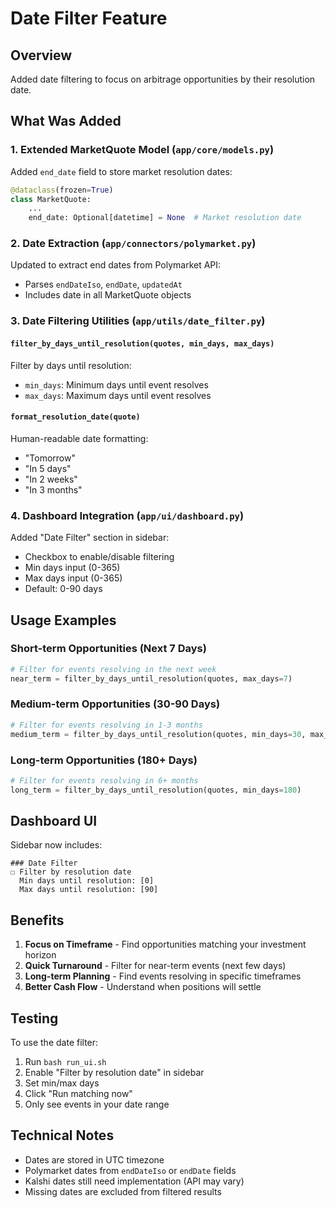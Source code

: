 # Date Filter Feature

## Overview
Added date filtering to focus on arbitrage opportunities by their resolution date.

## What Was Added

### 1. **Extended MarketQuote Model** (`app/core/models.py`)
Added `end_date` field to store market resolution dates:
```python
@dataclass(frozen=True)
class MarketQuote:
    ...
    end_date: Optional[datetime] = None  # Market resolution date
```

### 2. **Date Extraction** (`app/connectors/polymarket.py`)
Updated to extract end dates from Polymarket API:
- Parses `endDateIso`, `endDate`, `updatedAt`
- Includes date in all MarketQuote objects

### 3. **Date Filtering Utilities** (`app/utils/date_filter.py`)

#### `filter_by_days_until_resolution(quotes, min_days, max_days)`
Filter by days until resolution:
- `min_days`: Minimum days until event resolves
- `max_days`: Maximum days until event resolves

#### `format_resolution_date(quote)`
Human-readable date formatting:
- "Tomorrow"
- "In 5 days"
- "In 2 weeks"
- "In 3 months"

### 4. **Dashboard Integration** (`app/ui/dashboard.py`)
Added "Date Filter" section in sidebar:
- Checkbox to enable/disable filtering
- Min days input (0-365)
- Max days input (0-365)
- Default: 0-90 days

## Usage Examples

### Short-term Opportunities (Next 7 Days)
```python
# Filter for events resolving in the next week
near_term = filter_by_days_until_resolution(quotes, max_days=7)
```

### Medium-term Opportunities (30-90 Days)
```python
# Filter for events resolving in 1-3 months
medium_term = filter_by_days_until_resolution(quotes, min_days=30, max_days=90)
```

### Long-term Opportunities (180+ Days)
```python
# Filter for events resolving in 6+ months
long_term = filter_by_days_until_resolution(quotes, min_days=180)
```

## Dashboard UI

Sidebar now includes:
```
### Date Filter
☐ Filter by resolution date
  Min days until resolution: [0]
  Max days until resolution: [90]
```

## Benefits

1. **Focus on Timeframe** - Find opportunities matching your investment horizon
2. **Quick Turnaround** - Filter for near-term events (next few days)
3. **Long-term Planning** - Find events resolving in specific timeframes
4. **Better Cash Flow** - Understand when positions will settle

## Testing

To use the date filter:
1. Run `bash run_ui.sh`
2. Enable "Filter by resolution date" in sidebar
3. Set min/max days
4. Click "Run matching now"
5. Only see events in your date range

## Technical Notes

- Dates are stored in UTC timezone
- Polymarket dates from `endDateIso` or `endDate` fields
- Kalshi dates still need implementation (API may vary)
- Missing dates are excluded from filtered results

